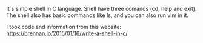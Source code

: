 It`s simple shell in C language.
Shell have three comands (cd, help and exit).
The shell also has basic commands like ls, and you can also run vim in it.

I took code and information from this website: https://brennan.io/2015/01/16/write-a-shell-in-c/
